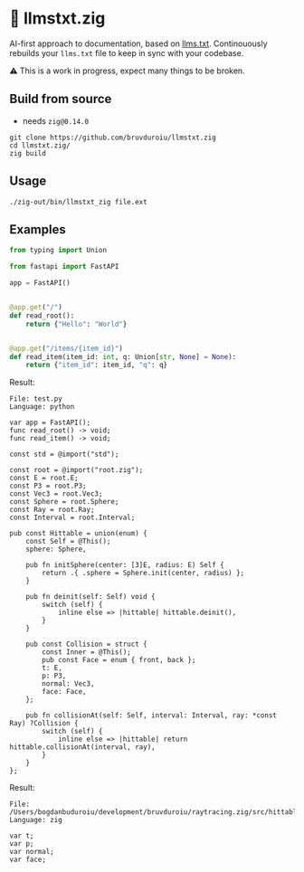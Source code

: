 # 📕 llmstxt.zig

AI-first approach to documentation, based on [llms.txt](https://llmstxt.org). Continouously rebuilds your `llms.txt` file to keep in sync with your codebase.


⚠️ This is a work in progress, expect many things to be broken.

## Build from source

- needs `zig@0.14.0`

```
git clone https://github.com/bruvduroiu/llmstxt.zig
cd llmstxt.zig/
zig build
```

## Usage

```
./zig-out/bin/llmstxt_zig file.ext
```

## Examples

```python
from typing import Union

from fastapi import FastAPI

app = FastAPI()


@app.get("/")
def read_root():
    return {"Hello": "World"}


@app.get("/items/{item_id}")
def read_item(item_id: int, q: Union[str, None] = None):
    return {"item_id": item_id, "q": q}
```

Result:

```
File: test.py
Language: python

var app = FastAPI();
func read_root() -> void;
func read_item() -> void;
```


```zig
const std = @import("std");

const root = @import("root.zig");
const E = root.E;
const P3 = root.P3;
const Vec3 = root.Vec3;
const Sphere = root.Sphere;
const Ray = root.Ray;
const Interval = root.Interval;

pub const Hittable = union(enum) {
    const Self = @This();
    sphere: Sphere,

    pub fn initSphere(center: [3]E, radius: E) Self {
        return .{ .sphere = Sphere.init(center, radius) };
    }

    pub fn deinit(self: Self) void {
        switch (self) {
            inline else => |hittable| hittable.deinit(),
        }
    }

    pub const Collision = struct {
        const Inner = @This();
        pub const Face = enum { front, back };
        t: E,
        p: P3,
        normal: Vec3,
        face: Face,
    };

    pub fn collisionAt(self: Self, interval: Interval, ray: *const Ray) ?Collision {
        switch (self) {
            inline else => |hittable| return hittable.collisionAt(interval, ray),
        }
    }
};
```

Result:

```
File: /Users/bogdanbuduroiu/development/bruvduroiu/raytracing.zig/src/hittable.zig
Language: zig

var t;
var p;
var normal;
var face;
```

